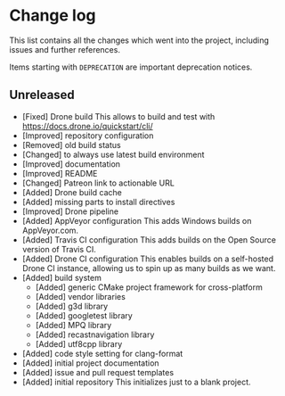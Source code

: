 # Change log

This list contains all the changes which went into the project, including issues
and further references.

Items starting with `DEPRECATION` are important deprecation notices.

## Unreleased

- [Fixed] Drone build
  This allows to build and test with <https://docs.drone.io/quickstart/cli/>
- [Improved] repository configuration
- [Removed] old build status
- [Changed] to always use latest build environment
- [Improved] documentation
- [Improved] README
- [Changed] Patreon link to actionable URL
- [Added] Drone build cache
- [Added] missing parts to install directives
- [Improved] Drone pipeline
- [Added] AppVeyor configuration
    This adds Windows builds on AppVeyor.com.
- [Added] Travis CI configuration
    This adds builds on the Open Source version of Travis CI.
- [Added] Drone CI configuration
    This enables builds on a self-hosted Drone CI instance, allowing us to
    spin up as many builds as we want.
- [Added] build system
    - [Added] generic CMake project framework for cross-platform
    - [Added] vendor libraries
    - [Added] g3d library
    - [Added] googletest library
    - [Added] MPQ library
    - [Added] recastnavigation library
    - [Added] utf8cpp library
- [Added] code style setting for clang-format
- [Added] initial project documentation
- [Added] issue and pull request templates
- [Added] initial repository
    This initializes just to a blank project.
